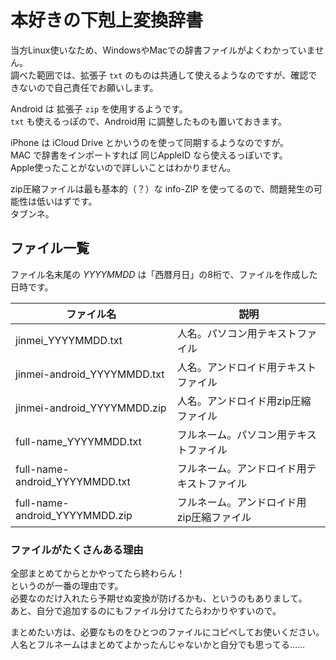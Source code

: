 # 本好きの下剋上変換辞書

当方Linux使いなため、WindowsやMacでの辞書ファイルがよくわかっていません。  
調べた範囲では、拡張子 `txt` のものは共通して使えるようなのですが、確認できないので自己責任でお願いします。  

Android は 拡張子 `zip` を使用するようです。  
`txt` も使えるっぽので、Android用 に調整したものも置いておきます。  

iPhone は iCloud Drive とかいうのを使って同期するようなのですが。  
MAC で辞書をインポートすれば 同じAppleID なら使えるっぽいです。  
Apple使ったことがないので詳しいことはわかりません。  

zip圧縮ファイルは最も基本的（？）な info-ZIP を使ってるので、問題発生の可能性は低いはずです。  
タブンネ。  


## ファイル一覧

ファイル名末尾の *YYYYMMDD* は「西暦月日」の8桁で、ファイルを作成した日時です。  

| ファイル名 | 説明 |
|---|---|
| jinmei_YYYYMMDD.txt | 人名。パソコン用テキストファイル |
| jinmei-android_YYYYMMDD.txt | 人名。アンドロイド用テキストファイル |
| jinmei-android_YYYYMMDD.zip | 人名。アンドロイド用zip圧縮ファイル |
| full-name_YYYYMMDD.txt | フルネーム。パソコン用テキストファイル |
| full-name-android_YYYYMMDD.txt | フルネーム。アンドロイド用テキストファイル |
| full-name-android_YYYYMMDD.zip |フルネーム。アンドロイド用zip圧縮ファイル |


### ファイルがたくさんある理由

全部まとめてからとかやってたら終わらん！  
というのが一番の理由です。  
必要なのだけ入れたら予期せぬ変換が防げるかも、というのもありまして。  
あと、自分で追加するのにもファイル分けてたらわかりやすいので。  

まとめたい方は、必要なものをひとつのファイルにコピペしてお使いください。  
人名とフルネームはまとめてよかったんじゃないかと自分でも思ってる……  


